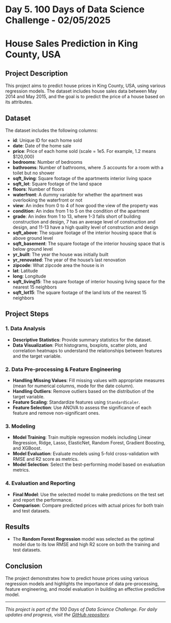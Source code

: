 # Day 5. 100 Days of Data Science Challenge - 02/05/2025

# House Sales Prediction in King County, USA

## Project Description

This project aims to predict house prices in King County, USA, using various regression models. The dataset includes house sales data between May 2014 and May 2015, and the goal is to predict the price of a house based on its attributes.

## Dataset

The dataset includes the following columns:

- **id**: Unique ID for each home sold
- **date**: Date of the home sale
- **price**: Price of each home sold (scale = 1e5. For example, 1.2 means $120,000)
- **bedrooms**: Number of bedrooms
- **bathrooms**: Number of bathrooms, where .5 accounts for a room with a toilet but no shower
- **sqft_living**: Square footage of the apartments interior living space
- **sqft_lot**: Square footage of the land space
- **floors**: Number of floors
- **waterfront**: A dummy variable for whether the apartment was overlooking the waterfront or not
- **view**: An index from 0 to 4 of how good the view of the property was
- **condition**: An index from 1 to 5 on the condition of the apartment
- **grade**: An index from 1 to 13, where 1-3 falls short of building construction and design, 7 has an average level of construction and design, and 11-13 have a high quality level of construction and design
- **sqft_above**: The square footage of the interior housing space that is above ground level
- **sqft_basement**: The square footage of the interior housing space that is below ground level
- **yr_built**: The year the house was initially built
- **yr_renovated**: The year of the house’s last renovation
- **zipcode**: What zipcode area the house is in
- **lat**: Latitude
- **long**: Longitude
- **sqft_living15**: The square footage of interior housing living space for the nearest 15 neighbors
- **sqft_lot15**: The square footage of the land lots of the nearest 15 neighbors

## Project Steps

### 1. Data Analysis

- **Descriptive Statistics**: Provide summary statistics for the dataset.
- **Data Visualization**: Plot histograms, boxplots, scatter plots, and correlation heatmaps to understand the relationships between features and the target variable.

### 2. Data Pre-processing & Feature Engineering

- **Handling Missing Values**: Fill missing values with appropriate measures (mean for numerical columns, mode for the date column).
- **Handling Outliers**: Remove outliers based on the distribution of the target variable.
- **Feature Scaling**: Standardize features using `StandardScaler`.
- **Feature Selection**: Use ANOVA to assess the significance of each feature and remove non-significant ones.

### 3. Modeling

- **Model Training**: Train multiple regression models including Linear Regression, Ridge, Lasso, ElasticNet, Random Forest, Gradient Boosting, and XGBoost.
- **Model Evaluation**: Evaluate models using 5-fold cross-validation with RMSE and R2 score as metrics.
- **Model Selection**: Select the best-performing model based on evaluation metrics.

### 4. Evaluation and Reporting

- **Final Model**: Use the selected model to make predictions on the test set and report the performance.
- **Comparison**: Compare predicted prices with actual prices for both train and test datasets.

## Results

- The **Random Forest Regression** model was selected as the optimal model due to its low RMSE and high R2 score on both the training and test datasets.

## Conclusion

The project demonstrates how to predict house prices using various regression models and highlights the importance of data pre-processing, feature engineering, and model evaluation in building an effective predictive model.

---

*This project is part of the 100 Days of Data Science Challenge. For daily updates and progress, visit the [GitHub repository](https://github.com/vatsalparikh07/100-days-of-data-science-challenge/tree/main).* 
